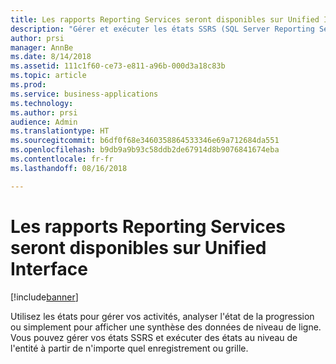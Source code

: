 ```yaml
---
title: Les rapports Reporting Services seront disponibles sur Unified Interface
description: "Gérer et exécuter les états SSRS (SQL Server Reporting Services) dans Unified Interface"
author: prsi
manager: AnnBe
ms.date: 8/14/2018
ms.assetid: 111c1f60-ce73-e811-a96b-000d3a18c83b
ms.topic: article
ms.prod: 
ms.service: business-applications
ms.technology: 
ms.author: prsi
audience: Admin
ms.translationtype: HT
ms.sourcegitcommit: b6df0f68e3460358864533346e69a712684da551
ms.openlocfilehash: b9db9a9b93c58ddb2de67914d8b9076841674eba
ms.contentlocale: fr-fr
ms.lasthandoff: 08/16/2018

---
```

# <a name="reporting-services-reports-will-be-available-on-unified-interface"></a>Les rapports Reporting Services seront disponibles sur Unified Interface


[!include[banner](../../includes/banner.md)]

Utilisez les états pour gérer vos activités, analyser l'état de la progression ou simplement pour afficher une synthèse des données de niveau de ligne. Vous pouvez gérer vos états SSRS et exécuter des états au niveau de l'entité à partir de n'importe quel enregistrement ou grille.

